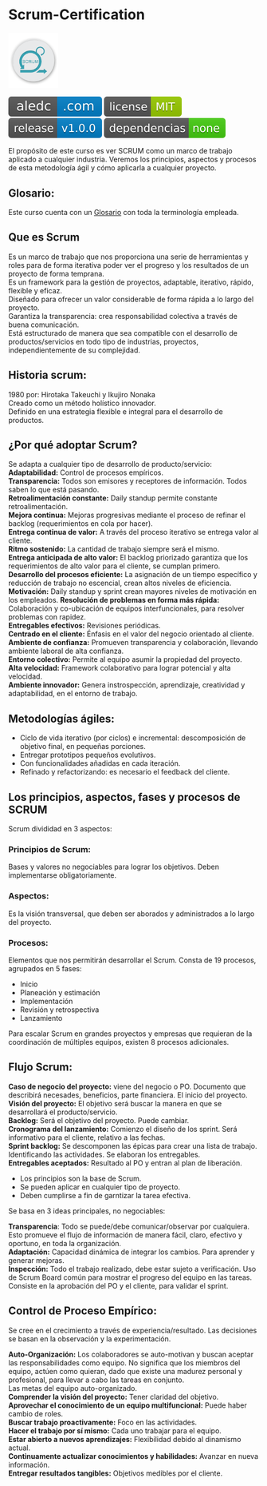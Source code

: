 # Scrum-Certification  
<img src="https://github.com/aledc7/Scrum-Certification/blob/master/recursos/logo-scrum.png" width="100">



[![aledc.com](https://github.com/aledc7/Scrum-Certification/blob/master/recursos/aledc.com.svg)](https://aledc.com)
[![License](https://github.com/aledc7/Scrum-Certification/blob/master/recursos/mit-license.svg)](https://aledc.com)
[![GitHub release](https://github.com/aledc7/Scrum-Certification/blob/master/recursos/release.svg)](https://aledc.com)
[![Dependencies](https://github.com/aledc7/Scrum-Certification/blob/master/recursos/dependencias-none.svg)](https://aledc.com)

El propósito de este curso es ver SCRUM como un marco de trabajo aplicado a cualquier industria. Veremos los principios, aspectos y procesos de esta metodología ágil y cómo aplicarla a cualquier proyecto.

## Glosario:
Este curso cuenta con un [Glosario](https://github.com/aledc7/Scrum-Certification/blob/master/glosario.md) con toda la terminología empleada. 



## Que es Scrum
Es un marco de trabajo que nos proporciona una serie de herramientas y roles para de forma iterativa poder ver el progreso y los resultados de un proyecto de forma temprana.   
Es un framework para la gestión de proyectos, adaptable, iterativo, rápido, flexible y eficaz.   
Diseñado para ofrecer un valor considerable de forma rápida a lo largo del proyecto.   
Garantiza la transparencia: crea responsabilidad colectiva a través de buena comunicación.   
Está estructurado de manera que sea compatible con el desarrollo de productos/servicios en todo tipo de industrias, proyectos, independientemente de su complejidad.



## Historia scrum:
1980 por: Hirotaka Takeuchi y Ikujiro Nonaka  
Creado como un método holístico innovador.   
Definido en una estrategia flexible e integral para el desarrollo de productos.   

## ¿Por qué adoptar Scrum?  
Se adapta a cualquier tipo de desarrollo de producto/servicio:  
__Adaptabilidad:__ Control de procesos empíricos.   
__Transparencia:__ Todos son emisores y receptores de información. Todos saben lo que está pasando.   
__Retroalimentación constante:__ Daily standup permite constante retroalimentación.   
__Mejora continua:__ Mejoras progresivas mediante el proceso de refinar el backlog (requerimientos en cola por hacer).   
__Entrega continua de valor:__ A través del proceso iterativo se entrega valor al cliente.   
__Ritmo sostenido:__ La cantidad de trabajo siempre será el mismo.   
__Entrega anticipada de alto valor:__ El backlog priorizado garantiza que los requerimientos de alto valor para el cliente, se cumplan primero.   
__Desarrollo del procesos eficiente:__ La asignación de un tiempo específico y reducción de trabajo no escencial, crean altos niveles de eficiencia.   
__Motivación:__ Daily standup y sprint crean mayores niveles de motivación en los empleados.
__Resolución de problemas en forma más rápida:__ Colaboración y co-ubicación de equipos interfuncionales, para resolver problemas con rapidez.   
__Entregables efectivos:__ Revisiones periódicas.   
__Centrado en el cliente:__ Énfasis en el valor del negocio orientado al cliente.   
__Ambiente de confianza:__ Promueven transparencia y colaboración, llevando ambiente laboral de alta confianza.   
__Entorno colectivo:__ Permite al equipo asumir la propiedad del proyecto.   
__Alta velocidad:__ Framework colaborativo para lograr potencial y alta velocidad.   
__Ambiente innovador:__ Genera instrospección, aprendizaje, creatividad y adaptabilidad, en el entorno de trabajo.    



## Metodologías ágiles:

- Ciclo de vida iterativo (por ciclos) e incremental: descomposición de objetivo final, en pequeñas porciones.
- Entregar prototipos pequeños evolutivos.
- Con funcionalidades añadidas en cada iteración.
- Refinado y refactorizando: es necesario el feedback del cliente.




## Los principios, aspectos, fases y procesos de SCRUM

Scrum divididad en 3 aspectos:
### Principios de Scrum: 
Bases y valores no negociables para lograr los objetivos. Deben implementarse obligatoriamente.   

### Aspectos: 
Es la visión transversal, que deben ser aborados y administrados a lo largo del proyecto.   

### Procesos: 
Elementos que nos permitirán desarrollar el Scrum. Consta de 19 procesos, agrupados en 5 fases:
- Inicio
- Planeación y estimación
- Implementación
- Revisión y retrospectiva
- Lanzamiento

Para escalar Scrum en grandes proyectos y empresas que requieran de la coordinación de múltiples equipos, existen 8 procesos adicionales.

## Flujo Scrum:

__Caso de negocio del proyecto:__ viene del negocio o PO. Documento que describirá necesades, beneficios, parte financiera. El inicio del proyecto.   
__Visión del proyecto:__ El objetivo será buscar la manera en que se desarrollará el producto/servicio.   
__Backlog:__ Será el objetivo del proyecto. Puede cambiar.   
__Cronograma del lanzamiento:__ Comienzo el diseño de los sprint. Será informativo para el cliente, relativo a las fechas.   
__Sprint backlog:__ Se descomponen las épicas para crear una lista de trabajo. Identificando las actividades. Se elaboran los entregables.   
__Entregables aceptados:__ Resultado al PO y entran al plan de liberación.   

- Los principios son la base de Scrum.  
- Se pueden aplicar en cualquier tipo de proyecto.  
- Deben cumplirse a fin de garntizar la tarea efectiva.

Se basa en 3 ideas principales, no negociables:  

__Transparencia__: Todo se puede/debe comunicar/observar por cualquiera. Esto promueve el flujo de información de manera fácil, claro, efectivo y oportuno, en toda la organización.   
__Adaptación:__ Capacidad dinámica de integrar los cambios. Para aprender y generar mejoras.    
__Inspección:__ Todo el trabajo realizado, debe estar sujeto a verificación. Uso de Scrum Board común para mostrar el progreso del equipo en las tareas. Consiste en la aprobación del PO y el cliente, para validar el sprint.    

## Control de Proceso Empírico:
Se cree en el crecimiento a través de experiencia/resultado. Las decisiones se basan en la observación y la experimentación.   

__Auto-Organización:__ Los colaboradores se auto-motivan y buscan aceptar las responsabilidades como equipo. No significa que los miembros del equipo, actúen como quieran, dado que existe una madurez personal y profesional, para llevar a cabo las tareas en conjunto.    
Las metas del equipo auto-organizado.    
__Comprender la visión del proyecto:__ Tener claridad del objetivo.    
__Aprovechar el conocimiento de un equipo multifuncional:__ Puede haber cambio de roles.   
__Buscar trabajo proactivamente:__ Foco en las actividades.   
__Hacer el trabajo por sí mismo:__ Cada uno trabajar para el equipo.   
__Estar abierto a nuevos aprendizajes:__ Flexibilidad debido al dinamismo actual.   
__Continuamente actualizar conocimientos y habilidades:__ Avanzar en nueva información.   
__Entregar resultados tangibles:__ Objetivos medibles por el cliente.    

